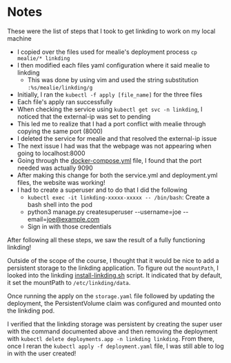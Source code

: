 # Notes

These were the list of steps that I took to get linkding to work on my local machine
- I copied over the files used for mealie's deployment process `cp mealie/* linkding`
- I then modified each files yaml configuration where it said mealie to linkding
    - This was done by using vim and used the string substitution `:%s/mealie/linkding/g`
- Initially, I ran the `kubectl -f apply [file_name]` for the three files
- Each file's apply ran successfully
- When checking the service using `kubectl get svc -n linkding`, I noticed that the external-ip was set to pending
- This led me to realize that I had a port conflict with mealie through copying the same port (8000)
- I deleted the service for mealie and that resolved the external-ip issue
- The next issue I had was that the webpage was not appearing when going to localhost:8000
- Going through the [docker-compose.yml](https://github.com/sissbruecker/linkding/blob/master/docker-compose.yml) file, I found that the port needed was actually 9090
- After making this change for both the service.yml and deployment.yml files, the website was working!
- I had to create a superuser and to do that I did the following
    - `kubectl exec -it linkding-xxxxx-xxxxx -- /bin/bash`: Create a bash shell into the pod
    - python3 manage.py createsuperuser --username=joe --email=joe@example.com
    - Sign in with those credentials

After following all these steps, we saw the result of a fully functioning linkding!

Outside of the scope of the course, I thought that it would be nice to add a persistent storage to the linkding application.  To figure out the `mountPath`, I looked into the linkding [install-linkding.sh](https://github.com/sissbruecker/linkding/blob/master/install-linkding.sh#L23) script.  It indicated that by default, it set the mountPath to `/etc/linkding/data`.

Once running the apply on the `storage.yaml` file followed by updating the deployment, the PersistentVolume claim was configured and mounted onto the linkding pod.

I verified that the linkding storage was persistent by creating the super user with the command documented above and then removing the deployment with `kubectl delete deployments.app -n linkding linkding`.  From there, once I reran the `kubectl apply -f deployment.yaml` file, I was still able to log in with the user created!